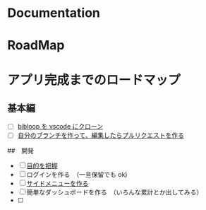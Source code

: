 # Documentation

# RoadMap

# アプリ完成までのロードマップ

## 基本編

- [ ] [bibloop を vscode にクローン](doc/CLONE.md)
- [ ] [自分のブランチを作って、編集したらプルリクエストを作る](doc/BRANCH_AND_MERGE.md)

##　開発

- [ ] [目的を把握](doc/GOAL.md)
- [ ] ログインを作る　（一旦保留でも ok)
- [ ] [サイドメニューを作る](doc/CREATING_SIDE_MENU.md)
- [ ] 簡単なダッシュボードを作る　（いろんな累計とか出してみる）
- [ ]
